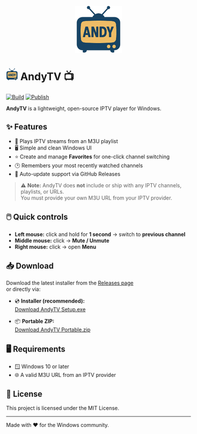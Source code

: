 ﻿<p align="center">
  <img src="https://raw.githubusercontent.com/aherrick/AndyTV/main/AndyTV.png" alt="AndyTV logo" width="128"/>
</p>

# <img src="https://raw.githubusercontent.com/aherrick/AndyTV/main/AndyTV.png" alt="AndyTV" width="32"/> AndyTV 📺

[![Build](https://github.com/aherrick/AndyTV/actions/workflows/build.yml/badge.svg)](https://github.com/aherrick/AndyTV/actions/workflows/build.yml)
[![Publish](https://github.com/aherrick/AndyTV/actions/workflows/publish.yml/badge.svg)](https://github.com/aherrick/AndyTV/actions/workflows/publish.yml)

**AndyTV** is a lightweight, open-source IPTV player for Windows.

## ✨ Features
- 📡 Plays IPTV streams from an M3U playlist  
- 🖥️ Simple and clean Windows UI  
- ⭐ Create and manage **Favorites** for one-click channel switching  
- 🕑 Remembers your most recently watched channels  
- 🔄 Auto-update support via GitHub Releases  

> ⚠️ **Note:** AndyTV does **not** include or ship with any IPTV channels, playlists, or URLs.  
> You must provide your own M3U URL from your IPTV provider.

## 🖱️ Quick controls
- **Left mouse:** click and hold for **1 second** → switch to **previous channel**
- **Middle mouse:** click → **Mute / Unmute**
- **Right mouse:** click → open **Menu**

## 📥 Download

Download the latest installer from the [Releases page](https://github.com/aherrick/AndyTV/releases/latest)  
or directly via:

- 💿 **Installer (recommended):**  
  [Download AndyTV Setup.exe](https://github.com/aherrick/AndyTV/releases/latest/download/com.ajh.AndyTV-win-Setup.exe)

- 📦 **Portable ZIP:**  
  [Download AndyTV Portable.zip](https://github.com/aherrick/AndyTV/releases/latest/download/com.ajh.AndyTV-win-Portable.zip)

## 🖥️ Requirements
- 🪟 Windows 10 or later  
- 🌐 A valid M3U URL from an IPTV provider  

## 📜 License
This project is licensed under the MIT License.

---

Made with ❤️ for the Windows community.
